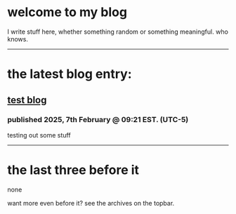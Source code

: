 # welcome to my blog
I write stuff here, whether something random or something meaningful. who knows.

---

# the latest blog entry:
## [test blog][lb]
### published 2025, 7th February @ 09:21 EST. (UTC-5)

testing out some stuff

---

# the last three before it
none

want more even before it? see the archives on the topbar.

[lb]: ./pages/htmls/pub/testBlog_2025-02-07.html